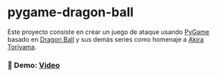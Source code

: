 # pygame-dragon-ball
Este proyecto consiste en crear un juego de ataque usando [PyGame](https://www.pygame.org/wiki/about) basado en [Dragon Ball](https://es.wikipedia.org/wiki/Dragon_Ball) y sus demás series como homenaje a [Akira Toriyama](https://es.wikipedia.org/wiki/Akira_Toriyama).

### 🐉 Demo: [Video](https://www.instagram.com/p/C4ZXJeCLW-0/)
